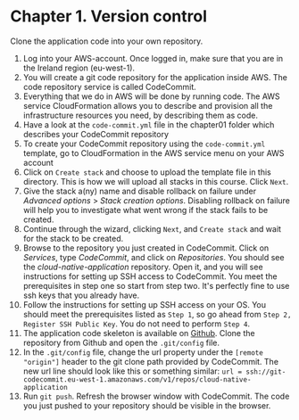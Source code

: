 # Chapter 1. Version control

Clone the application code into your own repository.

1. Log into your AWS-account. Once logged in, make sure that you are in the Ireland region (eu-west-1).
2. You will create a git code repository for the application inside AWS. The code repository service is called CodeCommit.
3. Everything that we do in AWS will be done by running code. The AWS service CloudFormation allows you to describe and provision all the infrastructure resources you need, by describing them as code. 
4. Have a look at the `code-commit.yml` file in the chapter01 folder which describes your CodeCommit repository
5. To create your CodeCommit repository using the `code-commit.yml` template, go to CloudFormation in the AWS service menu on your AWS account
6. Click on `Create stack` and choose to upload the template file in this directory. This is how we will upload all stacks in this course. Click `Next`.
7. Give the stack a(ny) name and disable rollback on failure under *Advanced options* > *Stack creation options*. Disabling rollback on failure will help you to investigate what went wrong if the stack fails to be created.
8. Continue through the wizard, clicking `Next`, and `Create stack` and wait for the stack to be created. 
9. Browse to the repository you just created in CodeCommit. Click on *Services*, type *CodeCommit*, and click on *Repositories*. You should see the *cloud-native-application* repository. Open it, and you will see instructions for setting up SSH access to CodeCommit. You meet the prerequisites in step one so start from step two. It's perfectly fine to use ssh keys that you already have.
10. Follow the instructions for setting up SSH access on your OS. You should meet the prerequisites listed as `Step 1`, so go ahead from `Step 2, Register SSH Public Key`. You do not need to perform `Step 4`.
11. The application code skeleton is available on [Github](https://github.com/Omegapoint/cloud-native-application). Clone the repository from Github and open the `.git/config` file.
12. In the `.git/config` file, change the url property under the `[remote "origin"]` header to the git clone path provided by CodeCommit. The new url line should look like this or something similar: `url = ssh://git-codecommit.eu-west-1.amazonaws.com/v1/repos/cloud-native-application`
13. Run `git push`. Refresh the browser window with CodeCommit. The code you just pushed to your repository should be visible in the browser.
